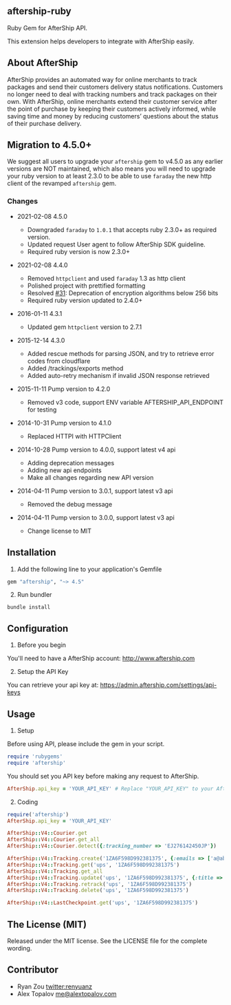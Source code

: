 ## aftership-ruby

Ruby Gem for AfterShip API.

This extension helps developers to integrate with AfterShip easily.

## About AfterShip

AfterShip provides an automated way for online merchants to track packages and send their customers delivery status notifications. Customers no longer need to deal with tracking numbers and track packages on their own. With AfterShip, online merchants extend their customer service after the point of purchase by keeping their customers actively informed, while saving time and money by reducing customers’ questions about the status of their purchase delivery.

## Migration to 4.5.0+

We suggest all users to upgrade your `aftership` gem to v4.5.0 as any earlier versions are NOT maintained, which also means you will need to upgrade your ruby version to at least 2.3.0 to be able to use `faraday` the new http client of the revamped `aftership` gem.

### Changes
* 2021-02-08 4.5.0
  - Downgraded `faraday` to `1.0.1` that accepts ruby 2.3.0+ as required version.
  - Updated request User agent to follow AfterShip SDK guideline.
  - Required ruby version is now 2.3.0+

* 2021-02-08 4.4.0
  - Removed `httpclient` and used `faraday` 1.3 as http client
  - Polished project with prettified formatting
  - Resolved [#31](https://github.com/AfterShip/aftership-sdk-ruby/issues/31): Deprecation of encryption algorithms below 256 bits
  - Required ruby version updated to 2.4.0+

* 2016-01-11 4.3.1
  - Updated gem `httpclient` version to 2.7.1

* 2015-12-14 4.3.0
  - Added rescue methods for parsing JSON, and try to retrieve error codes from cloudflare
  - Added /trackings/exports method
  - Added auto-retry mechanism if invalid JSON response retrieved
  
* 2015-11-11 Pump version to 4.2.0
  - Removed v3 code, support ENV variable AFTERSHIP_API_ENDPOINT for testing

* 2014-10-31 Pump version to 4.1.0
  - Replaced HTTPI with HTTPClient

* 2014-10-28 Pump version to 4.0.0, support latest v4 api
  - Adding deprecation messages
  - Adding new api endpoints
  - Make all changes regarding new API version

* 2014-04-11 Pump version to 3.0.1, support latest v3 api
  - Removed the debug message

* 2014-04-11 Pump version to 3.0.0, support latest v3 api
  - Change license to MIT


## Installation

1. Add the following line to your application's Gemfile

```ruby
gem "aftership", "~> 4.5"
```

2. Run bundler

```shell
bundle install
```

## Configuration

1. Before you begin

You'll need to have a AfterShip account: http://www.aftership.com


2. Setup the API Key

You can retrieve your api key at: https://admin.aftership.com/settings/api-keys

## Usage

1. Setup
    
Before using API, please include the gem in your script.

```ruby
require 'rubygems'
require 'aftership'
```

You should set you API key before making any request to AfterShip.

```ruby
AfterShip.api_key = 'YOUR_API_KEY' # Replace "YOUR_API_KEY" to your AfterShip api key.
```


2. Coding

```ruby
require('aftership')
AfterShip.api_key = 'YOUR_API_KEY'

AfterShip::V4::Courier.get
AfterShip::V4::Courier.get_all
AfterShip::V4::Courier.detect({:tracking_number => 'EJ276142450JP'})

AfterShip::V4::Tracking.create('1ZA6F598D992381375', {:emails => ['a@abcd.com', 'asdfasdfs@gmail.com']})
AfterShip::V4::Tracking.get('ups', '1ZA6F598D992381375')
AfterShip::V4::Tracking.get_all
AfterShip::V4::Tracking.update('ups', '1ZA6F598D992381375', {:title => 'Testing'})
AfterShip::V4::Tracking.retrack('ups', '1ZA6F598D992381375')
AfterShip::V4::Tracking.delete('ups', '1ZA6F598D992381375')

AfterShip::V4::LastCheckpoint.get('ups', '1ZA6F598D992381375')
```

## The License (MIT)

Released under the MIT license. See the LICENSE file for the complete wording.


## Contributor

- Ryan Zou [twitter:renyuanz](https://twitter.com/ry_zou)
- Alex Topalov <me@alextopalov.com>

